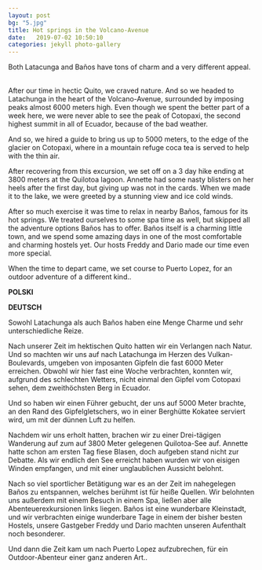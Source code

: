 ```yaml
---
layout: post
bg: "5.jpg"
title: Hot springs in the Volcano-Avenue
date:   2019-07-02 10:50:10 
categories: jekyll photo-gallery
---
```


Both Latacunga and Baños have tons of charm and a very different appeal.
<br><br>

After our time in hectic Quito, we craved nature. And so we headed to Latachunga in the heart of the Volcano-Avenue, surrounded by imposing peaks almost 6000 meters high. Even though we spent the better part of a week here, we were never able to see the peak of Cotopaxi, the second highest summit in all of Ecuador, because of the bad weather.

And so, we hired a guide to bring us up to 5000 meters, to the edge of the glacier on Cotopaxi, where in a mountain refuge coca tea is served to help with the thin air.

After recovering from this excursion, we set off on a 3 day hike ending at 3800 meters at the Quilotoa lagoon. Annette had some nasty blisters on her heels after the first day, but giving up was not in the cards. When we made it to the lake, we were greeted by a stunning view and ice cold winds. 

After so much exercise it was time to relax in nearby Baños, famous for its hot springs. We treated ourselves to some spa time as well, but skipped all the adventure options Baños has to offer. Baños itself is a charming little town, and we spend some amazing days in one of the most comfortable and charming hostels yet. Our hosts Freddy and Dario made our time even more special.

When the time to depart came, we set course to Puerto Lopez, for an outdoor adventure of a different kind..


<b>POLSKI</b>

<b>DEUTSCH</b>

Sowohl Latachunga als auch Baños haben eine Menge Charme und sehr unterschiedliche Reize.

Nach unserer Zeit im hektischen Quito hatten wir ein Verlangen nach Natur. Und so machten wir uns auf nach Latachunga im Herzen des Vulkan-Boulevards, umgeben von imposanten Gipfeln die fast 6000 Meter erreichen. Obwohl wir hier fast eine Woche verbrachten, konnten wir, aufgrund des schlechten Wetters, nicht einmal den Gipfel vom Cotopaxi sehen, dem zweithöchsten Berg in Ecuador.

Und so haben wir einen Führer gebucht, der uns auf 5000 Meter brachte, an den Rand des Gipfelgletschers, wo in einer Berghütte Kokatee serviert wird, um mit der dünnen Luft zu helfen.

Nachdem wir uns erholt hatten, brachen wir zu einer Drei-tägigen Wanderung auf zum auf 3800 Meter gelegenen Quilotoa-See auf. Annette hatte schon am ersten Tag fiese Blasen, doch aufgeben stand nicht zur Debatte. Als wir endlich den See erreicht haben wurden wir von eisigen Winden empfangen, und mit einer unglaublichen Aussicht belohnt. 

Nach so viel sportlicher Betätigung war es an der Zeit im nahegelegen Baños zu entspannen, welches berühmt ist für heiße Quellen. Wir belohnten uns außerdem mit einem Besuch in einem Spa, ließen aber alle Abenteuerexkursionen links liegen. Baños ist eine wunderbare Kleinstadt, und wir verbrachten einige wunderbare Tage in einem der bisher besten Hostels, unsere Gastgeber Freddy und Dario machten unseren Aufenthalt noch besonderer.

Und dann die Zeit kam um nach Puerto Lopez aufzubrechen, für ein Outdoor-Abenteur einer ganz anderen Art.. 
